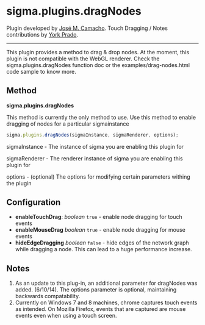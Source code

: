 sigma.plugins.dragNodes
=====================

Plugin developed by [José M. Camacho](https://github.com/josemazo). Touch Dragging / Notes contributions by [York Prado](https://github.com/yoprado).


---

This plugin provides a method to drag & drop nodes. At the moment, this plugin is not compatible with the WebGL renderer. Check the sigma.plugins.dragNodes function doc or the examples/drag-nodes.html code sample to know more.




## Method

**sigma.plugins.dragNodes**

This method is currently the only method to use. Use this method to enable dragging of nodes for a particular sigmainstance

```js
sigma.plugins.dragNodes(sigmaInstance, sigmaRenderer, options);
```

sigmaInstance - The instance of sigma you are enabling this plugin for

sigmaRenderer - The renderer instance of sigma you are enabling this plugin for

options - (optional) The options for modifying certain parameters withing the plugin

## Configuration

* **enableTouchDrag**: *boolean* `true` - enable node dragging for touch events
* **enableMouseDrag** *boolean* `true` - enable node dragging for mouse events
* **hideEdgeDragging** *boolean* `false` - hide edges of the network graph while dragging a node. This can lead to a huge performance increase.


## Notes

1. As an update to this plug-in, an additional parameter for dragNodes was added. (6/10/14). The options parameter is optional, maintaining backwards compatability.
2. Currently on Windows 7 and 8 machines, chrome captures touch events as intended. On Mozilla Firefox, events that are captured are mouse events even when using a touch screen.